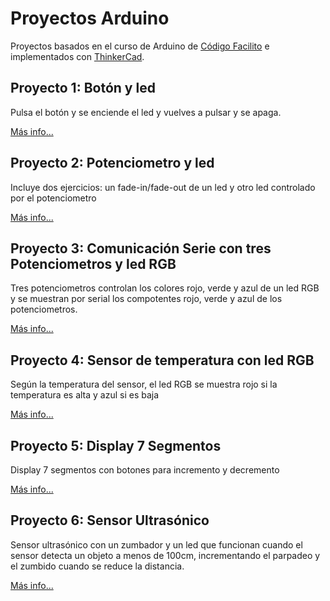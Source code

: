 # Proyectos Arduino
Proyectos basados en el curso de Arduino de [Código Facilito](https://codigofacilito.com/cursos/Arduino)
e implementados con [ThinkerCad](https://www.tinkercad.com).

## Proyecto 1: Botón y led
Pulsa el botón y se enciende el led y vuelves a pulsar y se apaga.

[Más info...](proyecto1)

## Proyecto 2: Potenciometro y led
Incluye dos ejercicios: un fade-in/fade-out de un led y
otro led controlado por el potenciometro

[Más info...](proyecto2)

## Proyecto 3: Comunicación Serie con tres Potenciometros y led RGB
Tres potenciometros controlan los colores rojo, verde y azul de un led RGB y 
se muestran por serial los compotentes rojo, verde y azul de los potenciometros.

[Más info...](proyecto3)


## Proyecto 4: Sensor de temperatura con led RGB
Según la temperatura del sensor, el led RGB se muestra rojo si la temperatura es
alta y azul si es baja

[Más info...](proyecto4)

## Proyecto 5: Display 7 Segmentos
Display 7 segmentos con botones para incremento y decremento

[Más info...](proyecto5)

## Proyecto 6: Sensor Ultrasónico
Sensor ultrasónico con un zumbador y un led que funcionan cuando el sensor
detecta un objeto a menos de 100cm, incrementando el parpadeo y el zumbido 
cuando se reduce la distancia.

[Más info...](proyecto6)